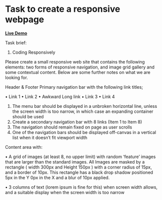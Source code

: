 Task to create a responsive webpage
===================================


**[Live Demo
](http://test.farbodbahrami.com/)**

Task brief:

1. Coding Responsively
 
Please create a small responsive web site that contains the following elements: two forms of responsive navigation, and image grid gallery and some contextual content. Below are some further notes on what we are looking for.

Header & Footer
Primary navigation bar with the following link titles;

•	Link 1
•	Link 2
•	Awkward Long link
•	Link 3
•	Link 4

1.	The menu bar should be displayed in a unbroken horizontal line, unless the screen width is too narrow, in which case an expanding container should be used
2.	Create a secondary navigation bar with 8 links (Item 1 to Item 8)
3.	The navigation should remain fixed on page as user scrolls
4.	One of the navigation bars should be displayed off-canvas in a vertical list when it doesn’t fit viewport width

Content area with:

•	A grid of images (at least 8, no upper limit) with random ‘feature’ images that are larger than the standard images. All Images are masked by a rectangle ( width 300px and Height 150px ) with a corner radius of 15px, and a border of 10px. This rectangle has a black drop shadow positioned 5px in the Y 0px in the X and a blur of 10px applied.

•	3 columns of text (lorem ipsum is fine for this) when screen width allows, and a suitable display when the screen width is too narrow

	 